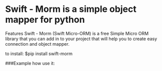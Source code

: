 # Swift - Morm is a simple object mapper for python

Features
Swift - Morm (Swift Micro-ORM) is a free Simple Micro ORM library that you can add in to your project that will help you to create easy connection and object mapper.

to install: $pip install swift-morm 


###Example how use it:
